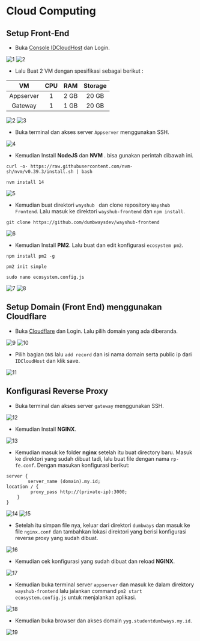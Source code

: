 # Cloud Computing

## Setup Front-End

- Buka [Console IDCloudHost](https://console.idcloudhost.com/) dan Login.

![1](https://user-images.githubusercontent.com/54151202/230743232-87ad9b2f-21c1-4518-aea9-dc3e1d032576.png)
![2](https://user-images.githubusercontent.com/54151202/230743235-b121ed3a-7b17-4adb-806f-fc26f61de24c.png)

- Lalu Buat 2 VM dengan spesifikasi sebagai berikut :

|      VM      |  CPU  |  RAM  | Storage |
|    :---:     | :---: | :---: |  :---:  |
|  Appserver   |   1   | 2 GB  |  20 GB  |
|  Gateway     |   1   | 1 GB  |  20 GB  |

![2](https://user-images.githubusercontent.com/54151202/230743240-a26291f3-9671-4849-91d5-2f2ce2316d0e.png)
![3](https://user-images.githubusercontent.com/54151202/230743722-e27d50fe-b72b-4655-a7e4-8c1a1538a94c.png)

- Buka terminal dan akses server `Appserver` menggunakan SSH.

![4](https://user-images.githubusercontent.com/54151202/230743726-a5646b30-bb6f-49a1-a3d7-d28e69cb3e41.png)

- Kemudian Install **NodeJS** dan **NVM** . bisa gunakan perintah dibawah ini.

```
curl -o- https://raw.githubusercontent.com/nvm-sh/nvm/v0.39.3/install.sh | bash
```
```
nvm install 14
```

![5](https://user-images.githubusercontent.com/54151202/230743754-657b2cb8-09b8-4abf-a101-4c65e9499a86.png)

- Kemudian buat  direktori `wayshub ` dan clone repository `Wayshub Frontend`. Lalu masuk ke direktori `wayshub-frontend` dan `npm install`. 

```
git clone https://github.com/dumbwaysdev/wayshub-frontend
```

![6](https://user-images.githubusercontent.com/54151202/230745494-b5f60a0c-bf96-4c4d-8916-ae7f7ad34ab5.png)

- Kemudian Install **PM2**. Lalu buat dan edit konfigurasi `ecosystem pm2`.
```
npm install pm2 -g 
```
```
pm2 init simple
```
```
sudo nano ecosystem.config.js
```

![7](https://user-images.githubusercontent.com/54151202/230745532-504ab752-3b25-4b74-a611-c0b6e5d1f400.png)
![8](https://user-images.githubusercontent.com/54151202/230745534-8cc39ce8-adc9-49ce-a915-4e5dc3e1daa4.png)

## Setup Domain (Front End) menggunakan Cloudflare

- Buka [Cloudflare](https://dash.cloudflare.com/) dan Login. Lalu pilih domain yang ada diberanda.

![9](https://user-images.githubusercontent.com/54151202/230745561-00cd5d87-5fc9-43dc-959b-0671108e03cb.png)
![10](https://user-images.githubusercontent.com/54151202/230745564-6d496afe-57b9-4fb6-bd74-f7bedf2777c5.png)

- Pilih bagian `DNS` lalu `add record` dan isi nama domain serta public ip dari `IDCloudHost` dan klik save.

![11](https://user-images.githubusercontent.com/54151202/230745566-d8488dd0-0e4c-4c15-a474-327833fe1837.png)

## Konfigurasi Reverse Proxy

- Buka terminal dan akses server `gateway` menggunakan SSH.

![12](https://user-images.githubusercontent.com/54151202/230745595-728dbb32-e6fd-494b-ba92-5cb92d972da4.png)

- Kemudian Install **NGINX**. 

![13](https://user-images.githubusercontent.com/54151202/230745602-af0fd408-15ce-44d0-85f6-eee858900757.png)

- Kemudian masuk ke folder **nginx** setelah itu buat directory baru. Masuk ke direktori yang sudah dibuat tadi, lalu buat file dengan nama `rp-fe.conf`. Dengan masukan konfigurasi berikut:

```
server {
        server_name (domain).my.id;
location / {
         proxy_pass http://(private-ip):3000;
	}
}
```
![14](https://user-images.githubusercontent.com/54151202/230745626-fe94b417-d3ce-4f3c-9b34-3bddcca1fcb2.png)
![15](https://user-images.githubusercontent.com/54151202/230745628-f3e3501f-a251-49a3-a099-f70970db0e65.png)

- Setelah itu simpan file nya, keluar dari direktori `dumbways` dan masuk ke file `nginx.conf` dan tambahkan lokasi direktori yang berisi konfigurasi reverse proxy yang sudah dibuat.

![16](https://user-images.githubusercontent.com/54151202/230745644-100b1a90-b947-4267-91c9-36aa722ef4f6.png)

- Kemudian cek konfigurasi yang sudah dibuat dan reload **NGINX**.

![17](https://user-images.githubusercontent.com/54151202/230745667-ccf27c2b-8e5c-4e5c-92f4-1e4507fc06fb.png)

- Kemudian buka terminal server `appserver` dan masuk ke dalam direktory `wayshub-frontend` lalu jalankan command  `pm2 start ecosystem.config.js` untuk menjalankan aplikasi.

![18](https://user-images.githubusercontent.com/54151202/230745677-0cc98d0c-ee67-48d4-8b2c-8b3b37aff43f.png)

- Kemudian buka browser dan akses domain `yyg.studentdumbways.my.id`.

![19](https://user-images.githubusercontent.com/54151202/230745681-e5753f11-cdd7-40ed-82c3-60662e650142.png)


